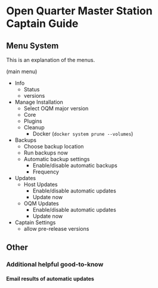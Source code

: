 # Open Quarter Master Station Captain Guide

## Menu System

This is an explanation of the menus.

(main menu)
- Info
  - Status
  - versions
- Manage Installation
  - Select OQM major version
  - Core
  - Plugins
  - Cleanup
    - Docker (`docker system prune --volumes`)
- Backups
  - Choose backup location
  - Run backups now
  - Automatic backup settings
    - Enable/disable automatic backups
    - Frequency
- Updates
  - Host Updates
    - Enable/disable automatic updates
    - Update now
  - OQM Updates
    - Enable/disable automatic updates
    - Update now
- Captain Settings
  - allow pre-release versions


## Other

### Additional helpful good-to-know

#### Email results of automatic updates


